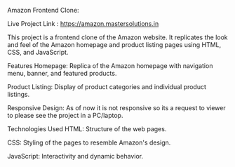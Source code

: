 Amazon Frontend Clone:

Live Project Link : <a href="https://amazon.mastersolutions.in" target="_parent">https://amazon.mastersolutions.in</a>

This project is a frontend clone of the Amazon website. It replicates the look and feel of the Amazon homepage and product listing pages using HTML, CSS, and JavaScript.

Features
Homepage: Replica of the Amazon homepage with navigation menu, banner, and featured products.

Product Listing: Display of product categories and individual product listings.

Responsive Design: As of now it is not responsive so its a request to viewer to please see the project in a PC/laptop.

Technologies Used
HTML: Structure of the web pages.

CSS: Styling of the pages to resemble Amazon's design.

JavaScript: Interactivity and dynamic behavior.
